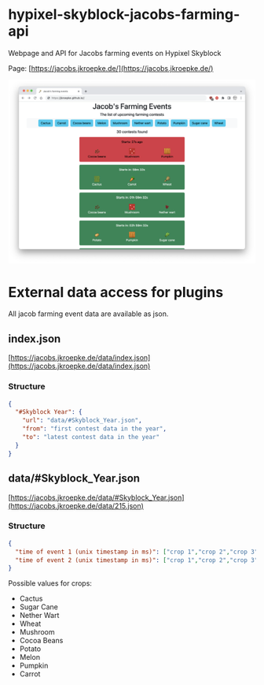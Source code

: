 # hypixel-skyblock-jacobs-farming-api

Webpage and API for Jacobs farming events on Hypixel Skyblock

Page: [https://jacobs.jkroepke.de/](https://jacobs.jkroepke.de/)

<p align="center">
  <img src="./docs/screen.png" />
</p>

# External data access for plugins

All jacob farming event data are available as json.

## index.json

[https://jacobs.jkroepke.de/data/index.json](https://jacobs.jkroepke.de/data/index.json)

### Structure

```json
{
  "#Skyblock Year": {
    "url": "data/#Skyblock_Year.json",
    "from": "first contest data in the year",
    "to": "latest contest data in the year"
  }
}
```
## data/#Skyblock_Year.json

[https://jacobs.jkroepke.de/data/#Skyblock_Year.json](https://jacobs.jkroepke.de/data/215.json)

### Structure

```json
{
  "time of event 1 (unix timestamp in ms)": ["crop 1","crop 2","crop 3"],
  "time of event 2 (unix timestamp in ms)": ["crop 1","crop 2","crop 3"]
}
```

Possible values for crops:
- Cactus
- Sugar Cane
- Nether Wart
- Wheat
- Mushroom
- Cocoa Beans
- Potato
- Melon
- Pumpkin
- Carrot
